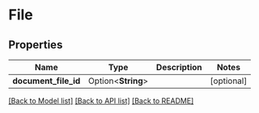 # File

## Properties

Name | Type | Description | Notes
------------ | ------------- | ------------- | -------------
**document_file_id** | Option<**String**> |  | [optional]

[[Back to Model list]](../README.md#documentation-for-models) [[Back to API list]](../README.md#documentation-for-api-endpoints) [[Back to README]](../README.md)


